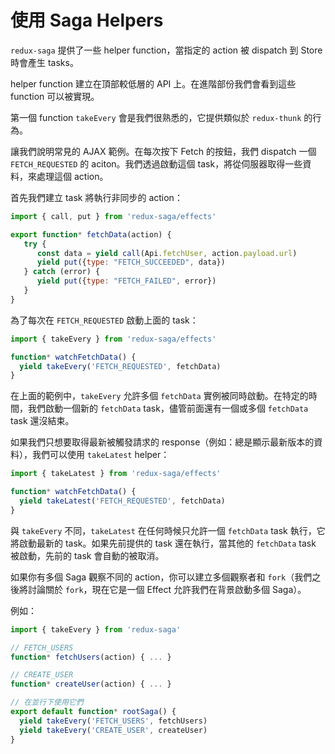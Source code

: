 # 使用 Saga Helpers

`redux-saga` 提供了一些 helper function，當指定的 action 被 dispatch 到 Store 時會產生 tasks。

helper function 建立在頂部較低層的 API 上。在進階部份我們會看到這些 function 可以被實現。

第一個 function `takeEvery` 會是我們很熟悉的，它提供類似於 `redux-thunk` 的行為。

讓我們說明常見的 AJAX 範例。在每次按下 Fetch 的按鈕，我們 dispatch 一個 `FETCH_REQUESTED` 的 aciton。我們透過啟動這個 task，將從伺服器取得一些資料，來處理這個 action。

首先我們建立 task 將執行非同步的 action：

```javascript
import { call, put } from 'redux-saga/effects'

export function* fetchData(action) {
   try {
      const data = yield call(Api.fetchUser, action.payload.url)
      yield put({type: "FETCH_SUCCEEDED", data})
   } catch (error) {
      yield put({type: "FETCH_FAILED", error})
   }
}
```

為了每次在 `FETCH_REQUESTED` 啟動上面的 task：

```javascript
import { takeEvery } from 'redux-saga/effects'

function* watchFetchData() {
  yield takeEvery('FETCH_REQUESTED', fetchData)
}
```

在上面的範例中，`takeEvery` 允許多個 `fetchData` 實例被同時啟動。在特定的時間，我們啟動一個新的 `fetchData` task，儘管前面還有一個或多個 `fetchData` task 還沒結束。

如果我們只想要取得最新被觸發請求的 response（例如：總是顯示最新版本的資料），我們可以使用 `takeLatest` helper：

```javascript
import { takeLatest } from 'redux-saga/effects'

function* watchFetchData() {
  yield takeLatest('FETCH_REQUESTED', fetchData)
}
```

與 `takeEvery` 不同，`takeLatest` 在任何時候只允許一個 `fetchData` task 執行，它將啟動最新的 task。如果先前提供的 task 還在執行，當其他的 `fetchData` task 被啟動，先前的 task 會自動的被取消。

如果你有多個 Saga 觀察不同的 action，你可以建立多個觀察者和 `fork`（我們之後將討論關於 `fork`，現在它是一個 Effect 允許我們在背景啟動多個 Saga）。

例如：

```javascript
import { takeEvery } from 'redux-saga'

// FETCH_USERS
function* fetchUsers(action) { ... }

// CREATE_USER
function* createUser(action) { ... }

// 在並行下使用它們
export default function* rootSaga() {
  yield takeEvery('FETCH_USERS', fetchUsers)
  yield takeEvery('CREATE_USER', createUser)
}
```
